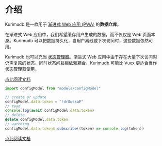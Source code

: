 # 介绍

Kurimudb 是一款用于 [渐进式 Web 应用 (PWA)](https://developer.mozilla.org/docs/Web/Progressive_web_apps) 的**数据仓库**。

在渐进式 Web 应用中，我们希望缓存用户生成的数据，而不仅仅是 Web 页面本身。Kurimudb 可以把数据持久化，当用户离线或下次访问时，这些数据依然可用。

Kurimudb 也可以充当 [状态管理器](/state/)。渐进式 Web 应用中由于存在大量下次访问时仍需复原的状态，同时状态间互相依赖耦合，Kurimudb 可能比 Vuex 更适合当作状态管理器使用。

[点此阅读文档](https://akirarika.github.io/kurimudb/)

```javascript
import configModel from "models/configModel"

// create or update
configModel.data.token = "!dr0wssaP"
// read
console.log(await configModel.data.token)
// delete
delete configModel.data.token
// watching
configModel.data.token$.subscribe((token) => console.log(token))
```

[点此阅读文档](https://akirarika.github.io/kurimudb/)
